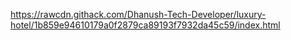 https://rawcdn.githack.com/Dhanush-Tech-Developer/luxury-hotel/1b859e94610179a0f2879ca89193f7932da45c59/index.html
